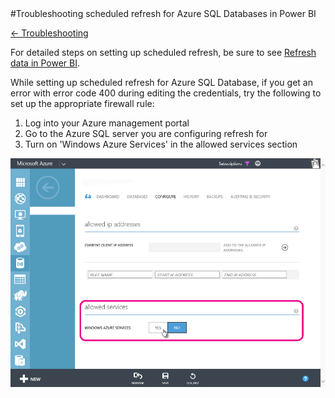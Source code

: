 <properties pageTitle="Troubleshooting scheduled refresh for Azure SQL Databases in Power BI" description="Troubleshooting scheduled refresh for Azure SQL Databases in Power BI" services="powerbi" documentationCenter="" authors="v-anpasi" manager="mblythe" editor=""/>
<tags ms.service="powerbi" ms.devlang="NA" ms.topic="article" ms.tgt_pltfrm="NA" ms.workload="powerbi" ms.date="06/26/2015" ms.author="v-anpasi"/>
#Troubleshooting scheduled refresh for Azure SQL Databases in Power BI

[← Troubleshooting](https://support.powerbi.com/knowledgebase/topics/65779-troubleshooting)

For detailed steps on setting up scheduled refresh, be sure to see [Refresh data in Power BI](https://support.powerbi.com/knowledgebase/articles/474669-refresh-data-in-power-bi).

While setting up scheduled refresh for Azure SQL Database, if you get an error with error code 400 during editing the credentials, try the following to set up the appropriate firewall rule:

1.  Log into your Azure management portal
2.  Go to the Azure SQL server you are configuring refresh for
3.  Turn on 'Windows Azure Services' in the allowed services section

![](media/powerbi-service-troubleshooting-scheduled-refresh-azure-sql-databases/Azure-refresh.png)